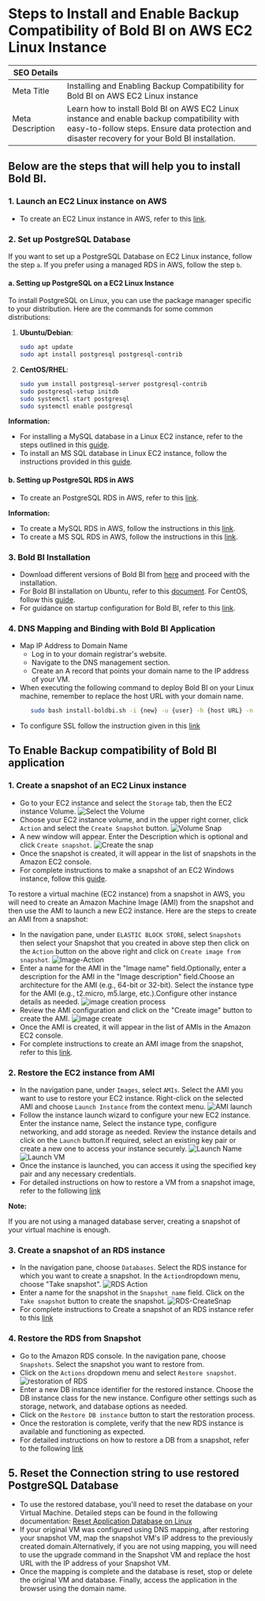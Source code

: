 # Steps to Install and Enable Backup Compatibility of Bold BI on AWS EC2 Linux Instance

| SEO Details       |                                                                     |
|-------------------|---------------------------------------------------------------------|
| Meta Title        | Installing and Enabling Backup Compatibility for Bold BI on  AWS EC2 Linux instance |
| Meta Description  | Learn how to install Bold BI on AWS EC2 Linux instance and enable backup compatibility with easy-to-follow steps. Ensure data protection and disaster recovery for your Bold BI installation. |

## Below are the steps that will help you to install Bold BI.

### 1. Launch an EC2 Linux instance on AWS
   - To create an EC2 Linux instance in AWS, refer to this [link](https://docs.aws.amazon.com/AWSEC2/latest/UserGuide/EC2_GetStarted.html#ec2-launch-instance).

### 2. Set up PostgreSQL Database
If you want to set up a PostgreSQL Database on EC2 Linux instance, follow the step `a`. If you prefer using a managed RDS in AWS, follow the step `b`.

#### a. Setting up PostgreSQL on a EC2 Linux Instance
To install PostgreSQL on Linux, you can use the package manager specific to your distribution. Here are the commands for some common distributions:
1. **Ubuntu/Debian**:
   ```bash
   sudo apt update
   sudo apt install postgresql postgresql-contrib
2. **CentOS/RHEL**:
    ```bash
    sudo yum install postgresql-server postgresql-contrib
    sudo postgresql-setup initdb
    sudo systemctl start postgresql
    sudo systemctl enable postgresql
**Information:**
  - For installing a MySQL database in a Linux EC2 instance, refer to the steps outlined in this [guide](https://www.devart.com/dbforge/mysql/how-to-install-mysql-on-linux/).
  - To install an MS SQL database in Linux EC2 instance, follow the instructions provided in this [guide](https://phoenixnap.com/kb/sql-server-linux).

#### b. Setting up PostgreSQL RDS in AWS
- To create an PostgreSQL RDS in AWS, refer to this [link](https://aws.amazon.com/getting-started/hands-on/create-connect-postgresql-db/).

**Information:** 
  - To create a MySQL RDS in AWS, follow the instructions in this [link](https://aws.amazon.com/getting-started/hands-on/create-mysql-db/).
  - To create a MS SQL RDS in AWS, follow the instructions in this [link](https://aws.amazon.com/getting-started/hands-on/create-microsoft-sql-db/).


### 3. Bold BI Installation
   - Download different versions of Bold BI from [here](https://www.boldbi.com/account/downloads) and proceed with the installation.
   - For Bold BI installation on Ubuntu, refer to this [document](https://help.boldbi.com/deploying-bold-bi/deploying-in-linux/installation-and-deployment/bold-bi-on-ubuntu/#bold-bi-installation-and-deployment-on-ubuntu). For CentOS, follow this [guide](https://help.boldbi.com/deploying-bold-bi/deploying-in-linux/installation-and-deployment/bold-bi-on-centos/). 
   - For guidance on startup configuration for Bold BI, refer to this [link](https://help.boldbi.com/application-startup/latest/).

### 4. DNS Mapping and Binding with Bold BI Application

- Map IP Address to Domain Name
  - Log in to your domain registrar's website.
  - Navigate to the DNS management section.
  - Create an A record that points your domain name to the IP address of your VM.
- When executing the following command to deploy Bold BI on your Linux machine, remember to replace the host URL with your domain name.
   ```bash
      sudo bash install-boldbi.sh -i {new} -u {user} -h {host URL} -n {true or false} 
- To configure SSL follow the instruction given in this [link](https://help.boldbi.com/deploying-bold-bi/deploying-in-linux/installation-and-deployment/bold-bi-on-ubuntu/#configure-ssl)

## To Enable Backup compatibility of Bold BI application

### 1. Create a snapshot of an EC2 Linux instance
- Go to your EC2 instance and select the `Storage` tab, then the EC2 instance Volume.
![Select the Volume](images/EC2-Volume-Select.png)
- Choose your EC2 instance volume, and in the upper right corner, click `Action` and select the `Create Snapshot` button.
![Volume Snap](images/Volume-Action.png)
- A new window will appear. Enter the Description which is optional and click `Create snapshot`.
![Create the snap](images/Volume-CreateSnap.png)
- Once the snapshot is created, it will appear in the list of snapshots in the Amazon EC2 console.
- For complete instructions to make a snapshot of an EC2 Windows instance, follow this [guide](https://docs.aws.amazon.com/ebs/latest/userguide/ebs-creating-snapshot.html).

To restore a virtual machine (EC2 instance) from a snapshot in AWS, you will need to create an Amazon Machine Image (AMI) from the snapshot and then use the AMI to launch a new EC2 instance. Here are the steps to create an AMI from a snapshot:
- In the navigation pane, under `ELASTIC BLOCK STORE`, select `Snapshots` then select your Snapshot that you created in above step then click on the `Action` button on the above right and click on `Create image from snapshot`.
![Image-Action](images/image-Action.png)
- Enter a name for the AMI in the "Image name" field.Optionally, enter a description for the AMI in the "Image description" field.Choose an architecture for the AMI (e.g., 64-bit or 32-bit).
Select the instance type for the AMI (e.g., t2.micro, m5.large, etc.).Configure other instance details as needed.
![image creation process](images/createimage-1.png)
- Review the AMI configuration and click on the "Create image" button to create the AMI.
![image create](images/create-image2.png)
- Once the AMI is created, it will appear in the list of AMIs in the Amazon EC2 console.
- For complete instructions to create an AMI image from the snapshot, refer to this [link](https://docs.aws.amazon.com/AWSEC2/latest/WindowsGuide/Creating_EBSbacked_WinAMI.html).


### 2. Restore the EC2 instance from AMI
- In the navigation pane, under `Images`, select `AMIs`. Select the AMI you want to use to restore your EC2 instance. Right-click on the selected AMI and choose `Launch Instance` from the context menu.
![AMI launch](images/AMI-launch.png)
- Follow the instance launch wizard to configure your new EC2 instance. Enter the instance name, Select the instance type, configure networking, and add storage as needed. Review the instance details and click on the `Launch` button.If required, select an existing key pair or create a new one to access your instance securely.
![Launch Name](images/ami-launch-name.png)
![Launch VM](images/ami-launch-network.png)
- Once the instance is launched, you can access it using the specified key pair and any necessary credentials.
- For detailed instructions on how to restore a VM from a snapshot image, refer to the following [link](https://aws.plainenglish.io/a-step-by-step-guide-to-restoring-an-ec2-instance-from-a-snapshot-58922be4b3b6)

**Note:** 

If you are not using a managed database server, creating a snapshot of your virtual machine is enough.

### 3. Create a snapshot of an RDS instance
- In the navigation pane, choose `Databases`.
Select the RDS instance for which you want to create a snapshot. In the `Action`dropdown menu, choose "Take snapshot".
![RDS Action](images/RDS-Action.png)
- Enter a name for the snapshot in the `Snapshot name` field. Click on the `Take snapshot` button to create the snapshot.
![RDS-CreateSnap](images/RDS-CreateSnap.png)
- For complete instructions to Create a snapshot of an RDS instance refer to this [link](https://docs.aws.amazon.com/AmazonRDS/latest/UserGuide/USER_CreateSnapshot.html)


### 4. Restore the RDS from Snapshot
- Go to the Amazon RDS console. In the navigation pane, choose `Snapshots`. Select the snapshot you want to restore from.
- Click on the `Actions` dropdown menu and select `Restore snapshot`.
![restoration of RDS](images/restoreDBaction.png)
- Enter a new DB instance identifier for the restored instance. Choose the DB instance class for the new instance. Configure other settings such as storage, network, and database options as needed.
- Click on the `Restore DB instance` button to start the restoration process.
- Once the restoration is complete, verify that the new RDS instance is available and functioning as expected.
- For detailed instructions on how to restore a DB from a snapshot, refer to the following [link](https://docs.aws.amazon.com/AmazonRDS/latest/UserGuide/USER_RestoreFromSnapshot.html)

## 5. Reset the Connection string to use restored PostgreSQL Database

- To use the restored database, you'll need to reset the database on your Virtual Machine.
Detailed steps can be found in the following documentation: [Reset Application Database on Linux](https://help.boldbi.com/utilities/bold-bi-command-line-tools/reset-application-database/#linux)
- If your original VM was configured using DNS mapping, after restoring your snapshot VM, map the snapshot VM's IP address to the previously created domain.Alternatively, if you are not using mapping, you will need to use the upgrade command in the Snapshot VM and replace the host URL with the IP address of your Snapshot VM.
-  Once the mapping is complete and the database is reset, stop or delete the original VM and database. Finally, access the application in the browser using the domain name.